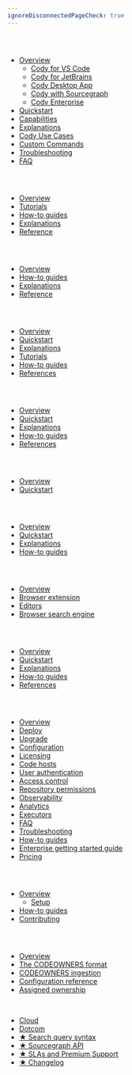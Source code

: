 ```yaml
---
ignoreDisconnectedPageCheck: true
---
```

<style>
  .heading{
    color:#fff;
    display: inline-block;
    font-size: 14px;
    font-weight: bold;
    letter-spacing: 0;
    line-height: 30px;
    margin: calc(1.5*var(--spacing)) 0 calc(.5*var(--spacing));
    text-decoration: none;
    text-transform: uppercase;
    text-align: center;
  }
  .theme-light .heading{color: black;}
</style>

<!--

This page is the sidebar on https://docs.sourcegraph.com.

Keep it as a single list with at most 2 levels. (Anything else may not render correctly.)

-->

<h3 class="heading">Cody</h3>

- [Overview](cody/overview/index.md)
  - [Cody for VS Code](cody/overview/install-vscode.md)
  - [Cody for JetBrains](cody/overview/install-jetbrains.md)
  - [Cody Desktop App](cody/overview/app/index.md)
  - [Cody with Sourcegraph](cody/overview/cody-with-sourcegraph.md)
  - [Cody Enterprise](cody/overview/enable-cody-enterprise.md)
- [Quickstart](cody/quickstart.md)
- [Capabilities](cody/capabilities.md)
- [Explanations](cody/explanations/index.md)
- [Cody Use Cases](cody/use-cases.md)
- [Custom Commands](cody/custom-commands.md)
- [Troubleshooting](cody/troubleshooting.md)
- [FAQ](cody/faq.md)

<h3 class="heading">Code Search</h3>

- [Overview](code_search/index.md)
- [Tutorials](code_search/tutorials/index.md)
- [How-to guides](code_search/how-to/index.md)
- [Explanations](code_search/explanations/index.md)
- [Reference](code_search/reference/index.md)

<h3 class="heading">Code navigation</h3>

- [Overview](code_navigation/index.md)
- [How-to guides](code_navigation/how-to/index.md)
- [Explanations](code_navigation/explanations/index.md)
- [Reference](code_navigation/references/index.md)

<h3 class="heading">Batch Changes</h3>

- [Overview](batch_changes/index.md)
- [Quickstart](batch_changes/quickstart.md)
- [Explanations](batch_changes/explanations/index.md)
- [Tutorials](batch_changes/tutorials/index.md)
- [How-to guides](batch_changes/how-tos/index.md)
- [References](batch_changes/references/index.md)

<h3 class="heading">Code Insights</h3>

- [Overview](code_insights/index.md)
- [Quickstart](code_insights/quickstart.md)
- [Explanations](code_insights/explanations/index.md)
- [How-to guides](code_insights/how-tos/index.md)
- [References](code_insights/references/index.md)

<h3 class="heading">Notebooks</h3>

- [Overview](notebooks/index.md)
- [Quickstart](notebooks/quickstart.md)

<h3 class="heading">Code monitoring</h3>

- [Overview](code_monitoring/index.md)
- [Quickstart](code_monitoring/quickstart.md)
- [Explanations](code_monitoring/explanations/index.md)
- [How-to guides](code_monitoring/how-tos/index.md)

<h3 class="heading">Integrations</h3>

- [Overview](integration/index.md)
- [Browser extension](integration/browser_extension/index.md)
- [Editors](integration/editor.md)
- [Browser search engine](integration/browser_extension/how-tos/browser_search_engine.md)

<h3 class="heading">CLI</h3>

- [Overview](cli/index.md)
- [Quickstart](cli/quickstart.md)
- [Explanations](cli/explanations/index.md)
- [How-to guides](cli/how-tos/index.md)
- [References](cli/references/index.md)

<h3 class="heading">Administration</h3>

- [Overview](admin/index.md)
- [Deploy](admin/deploy/index.md)
- [Upgrade](admin/updates/index.md)
- [Configuration](admin/config/index.md)
- [Licensing](admin/licensing/index.md)
- [Code hosts](admin/external_service/index.md)
- [User authentication](admin/auth/index.md)
- [Access control](admin/access_control/index.md)
- [Repository permissions](admin/permissions/index.md)
- [Observability](admin/observability/index.md)
- [Analytics](admin/analytics.md)
- [Executors](admin/executors/index.md)
- [FAQ](admin/faq.md)
- [Troubleshooting](admin/troubleshooting.md)
- [How-to guides](admin/how-to/index.md)
- [Enterprise getting started guide](admin/enterprise_getting_started_guide/index.md)
- [Pricing](admin/pricing.md)

<h3 class="heading">Development</h3>

- [Overview](dev/index.md)
  - [Setup](dev/setup/index.md)
- [How-to guides](dev/how-to/index.md)
- [Contributing](dev/contributing.md)

<h3 class="heading">Code Ownership</h3>

- [Overview](own/index.md)
- [The CODEOWNERS format](own/codeowners_format.md)
- [CODEOWNERS ingestion](own/codeowners_ingestion.md)
- [Configuration reference](own/configuration_reference.md)
- [Assigned ownership](own/assigned_ownership.md)

<br/>

- [Cloud](cloud/index.md)
- [Dotcom](dotcom/index.md)
- [★ Search query syntax](code_search/reference/queries.md)
- [★ Sourcegraph API](api/index.md)
- [★ SLAs and Premium Support](sla/index.md)
- [★ Changelog](CHANGELOG.md)
